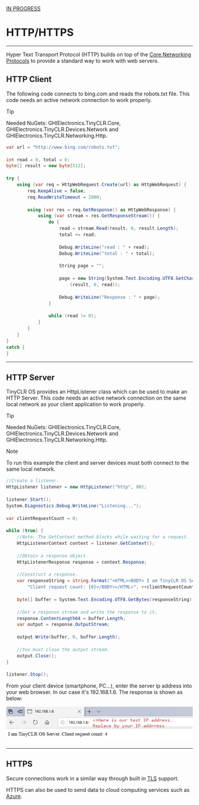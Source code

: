 [IN PROGRESS](error.md) 
# HTTP/HTTPS
---
Hyper Text Transport Protocol (HTTP) builds on top of the [Core Networking Protocols](networking-core.md) to provide a standard way to work with web servers.

## HTTP Client
The following code connects to bing.com and reads the robots.txt file. This code needs an active network connection to work properly.

>[!TIP]
>Needed NuGets: GHIElectronics.TinyCLR.Core, GHIElectronics.TinyCLR.Devices.Network and GHIElectronics.TinyCLR.Networking.Http.

```cs
var url = "http://www.bing.com/robots.txt";

int read = 0, total = 0;
byte[] result = new byte[512];

try {
    using (var req = HttpWebRequest.Create(url) as HttpWebRequest) {
        req.KeepAlive = false;                    
        req.ReadWriteTimeout = 2000;

        using (var res = req.GetResponse() as HttpWebResponse) {
            using (var stream = res.GetResponseStream()) {
                do {
                    read = stream.Read(result, 0, result.Length);
                    total += read;

                    Debug.WriteLine("read : " + read);
                    Debug.WriteLine("total : " + total);

                    String page = "";

                    page = new String(System.Text.Encoding.UTF8.GetChars
                        (result, 0, read));

                    Debug.WriteLine("Response : " + page);
                }

                while (read != 0);
            }
        }
    }  
}
catch {               
}
```

---

## HTTP Server

TinyCLR OS provides an HttpListener class which can be used to make an HTTP Server. This code needs an active network connection on the same local network as your client application to work properly.

>[!TIP]
>Needed NuGets: GHIElectronics.TinyCLR.Core, GHIElectronics.TinyCLR.Devices.Network and GHIElectronics.TinyCLR.Networking.Http.

> [!Note]
> To run this example the client and server devices must both connect to the same local network.

```cs
//Create a listener.
HttpListener listener = new HttpListener("http", 80);

listener.Start();
System.Diagnostics.Debug.WriteLine("Listening...");

var clientRequestCount = 0;

while (true) {
    //Note: The GetContext method blocks while waiting for a request.
    HttpListenerContext context = listener.GetContext();

    //Obtain a response object.
    HttpListenerResponse response = context.Response;

    //Construct a response.                
    var responseString = string.Format("<HTML><BODY> I am TinyCLR OS Server. " +
        "Client request count: {0}</BODY></HTML>", ++clientRequestCount);                
        
    byte[] buffer = System.Text.Encoding.UTF8.GetBytes(responseString);

    //Get a response stream and write the response to it.
    response.ContentLength64 = buffer.Length;
    var output = response.OutputStream;

    output.Write(buffer, 0, buffer.Length);

    //You must close the output stream.
    output.Close();
}

listener.Stop();
```

From your client device (smartphone, PC...), enter the server ip address into your web browser. In our case it's 192.168.1.6. The response is shown as below:

![Server response](images/http-server.png)

---

## HTTPS

Secure connections work in a similar way through built in [TLS](tls.md) support.

HTTPS can also be used to send data to cloud computing services such as [Azure](azure.md).
